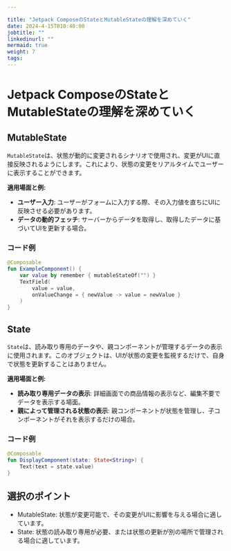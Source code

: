 ```yaml
---

title: "Jetpack ComposeのStateとMutableStateの理解を深めていく"
date: 2024-4-15T010:40:00
jobtitle: ""
linkedinurl: ""
mermaid: true
weight: 7
tags:
---
```


# Jetpack ComposeのStateとMutableStateの理解を深めていく

## MutableState

`MutableState`は、状態が動的に変更されるシナリオで使用され、変更がUIに直接反映されるようにします。これにより、状態の変更をリアルタイムでユーザーに表示することができます。

**適用場面と例:**

- **ユーザー入力**: ユーザーがフォームに入力する際、その入力値を直ちにUIに反映させる必要があります。
- **データの動的フェッチ**: サーバーからデータを取得し、取得したデータに基づいてUIを更新する場合。

### コード例

```kotlin
@Composable
fun ExampleComponent() {
    var value by remember { mutableStateOf("") }
    TextField(
        value = value,
        onValueChange = { newValue -> value = newValue }
    )
}
```

## State

`State`は、読み取り専用のデータや、親コンポーネントが管理するデータの表示に使用されます。このオブジェクトは、UIが状態の変更を監視するだけで、自身で状態を更新することはありません。

**適用場面と例:**

- **読み取り専用データの表示**: 詳細画面での商品情報の表示など、編集不要でデータを表示する場面。
- **親によって管理される状態の表示**: 親コンポーネントが状態を管理し、子コンポーネントがそれを表示するだけの場合。

### コード例

```kotlin
@Composable
fun DisplayComponent(state: State<String>) {
    Text(text = state.value)
}
```

## 選択のポイント

- MutableState: 状態が変更可能で、その変更がUIに影響を与える場合に適しています。
- State: 状態の読み取り専用が必要、または状態の更新が別の場所で管理される場合に適しています。
